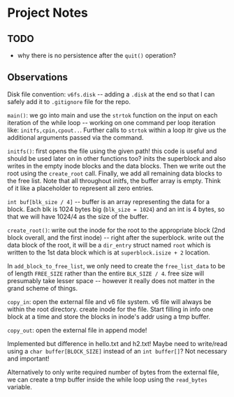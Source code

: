 # Project Notes

## TODO

- why there is no persistence after the `quit()` operation?


## Observations

Disk file convention: `v6fs.disk` -- adding a `.disk` at the end so that I can safely 
add it to `.gitignore` file for the repo.

`main()`: we go into main and use the `strtok` function on the input on each iteration of
the while loop -- working on one command per loop iteration like: `initfs,cpin,cpout..`.
Further calls to `strtok` within a loop itr give us the additional arguments passed via
the command.

`initfs()`: first opens the file using the given path! this code is useful and should be 
used later on in other functions too?
inits the superblock and also writes in the empty inode blocks and the data blocks.
Then we write out the root using the `create_root` call. Finally, we add all remaining
data blocks to the free list.
Note that all throughout initfs, the buffer array is empty. Think
of it like a placeholder to represent all zero entries.

`int buf[blk_size / 4]` -- buffer is an array representing the data for a block.
Each blk is 1024 bytes big (`blk_size = 1024`) and an int is 4 bytes, so that we will have
1024/4 as the size of the buffer.

`create_root()`: write out the inode for the root to the appropriate block (2nd block
overall, and the first inode) -- right after the superblock. write out the data block
of the root, it will be a `dir_entry` struct named `root` which is written to the 1st 
data block which is at `superblock.isize + 2` location.

In `add_block_to_free_list`, we only need to create the `free_list_data` to be of
length `FREE_SIZE` rather than the entire `BLK_SIZE / 4`. free size will presumably take
lesser space -- however it really does not matter in the grand scheme of things.

`copy_in`: open the external file and v6 file system. v6 file will always be within the 
root directory. create inode for the file. Start filling in info one block at a time
and store the blocks in inode's addr using a tmp buffer. 


`copy_out`: open the external file in append mode!

Implemented but difference in hello.txt and h2.txt!
Maybe need to write/read using a `char buffer[BLOCK_SIZE]` instead of an `int buffer[]`?
Not necessary and important!

Alternatively to only write required number of bytes from the external file, we can
create a tmp buffer inside the while loop using the `read_bytes` variable.



